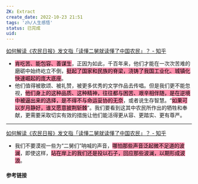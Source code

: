 ```yaml
---
ZK: Extract
create_date: 2022-10-23 21:51
tags: 'zh/人生感悟'
status: 已完成 
uid: 
---
```

[如何解读《农民日报》发文指「读懂二舅就读懂了中国农民」？ - 知乎](https://www.zhihu.com/question/545806962/answer/2599017630)

- <mark style="background: #FF5582A6;">肯吃苦、能包容、善谋生</mark>，正因为如此，千百年来，他们才能在一次次苦难的磨砺中始终屹立不倒，<mark style="background: #FF5582A6;">挺起了国家和民族的脊梁，浇铸了我国工业化、城镇化快速崛起的庞大底座</mark>。
- 他们值得被歌颂、被礼赞，被更多优秀的文学作品去传唱。但是我们更不能忽视，<mark style="background: #FF5582A6;">他们身上的这种品质、这种精神，往往都与困苦、艰辛相伴随，是在逆境中被逼出来的选择，是不得不与命运妥协的无奈</mark>，或者说生存智慧。“<mark style="background: #FF5582A6;">如果可以岁月静好，谁又愿意披荆斩棘</mark>”。我们要看到这其中农民所作出的牺牲和奉献，更需要采取切实有效的措施让他们能活得更从容、更踏实、更有尊严。
---
[如何解读《农民日报》发文指「读懂二舅就读懂了中国农民」？ - 知乎](https://www.zhihu.com/question/545806962/answer/2598807323)

- 我们不要漠视一些为“二舅们”呐喊的声音，<mark style="background: #FF5582A6;">哪怕那些声音泛起微不足道的波澜</mark>，即使这样，<mark style="background: #FF5582A6;">站在岸上的我们还是投以石子，回应那些波澜，以期形成波浪</mark>。

#### 参考链接 


